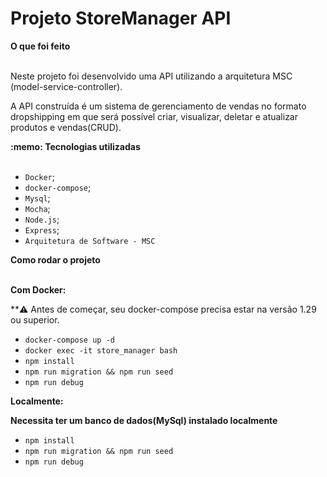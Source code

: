 # Projeto StoreManager API

  <summary><strong>O que foi feito</strong></summary></br>

  Neste projeto foi desenvolvido uma API utilizando a arquitetura MSC (model-service-controller).

  A API construída é um sistema de gerenciamento de vendas no formato dropshipping em que será possível criar, visualizar, deletar e atualizar produtos e vendas(CRUD).
  
  
  <summary><strong>:memo: Tecnologias utilizadas</strong></summary><br />

  - `Docker`;
  - `docker-compose`;
  - `Mysql`;
  - `Mocha`;
  - `Node.js`;
  - `Express`;
  - `Arquitetura de Software - MSC`


  <summary><strong>Como rodar o projeto</strong></summary></br>

  **Com Docker:**

  **:warning: Antes de começar, seu docker-compose precisa estar na versão 1.29 ou superior. 

- `docker-compose up -d`
- `docker exec -it store_manager bash`
- `npm install`
- `npm run migration && npm run seed`
- `npm run debug`

**Localmente:**

**Necessita ter um banco de dados(MySql) instalado localmente**

- `npm install`
- `npm run migration && npm run seed`
- `npm run debug`
